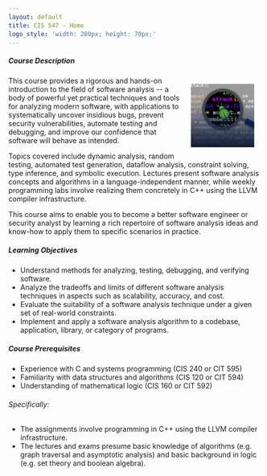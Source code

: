 ```yaml
---
layout: default
title: CIS 547 - Home
logo_style: 'width: 280px; height: 70px;'
---
```


##### Course Description

<img class="rounded img-fluid float-lg-right" src="images/find_bugs.png" style="padding: 15px; max-width: 25%" align="right"/>

This course provides a rigorous and hands-on introduction to the field of software analysis -- a
body of powerful yet practical techniques and tools for analyzing modern software, with
applications to systematically uncover insidious bugs, prevent security vulnerabilities, automate
testing and debugging, and improve our confidence that software will behave as intended.

Topics covered include dynamic analysis, random testing, automated test generation, dataflow
analysis, constraint solving, type inference, and symbolic execution.  Lectures present software
analysis concepts and algorithms in a language-independent manner, while weekly
programming labs involve realizing them concretely in C++ using the LLVM compiler
infrastructure.

This course aims to enable you to become a better software engineer or security
analyst by learning a rich repertoire of software analysis ideas and know-how to apply them to
specific scenarios in practice.

##### Learning Objectives

+ Understand methods for analyzing, testing, debugging, and verifying software.
+ Analyze the tradeoffs and limits of different software analysis techniques in aspects such as scalability, accuracy, and cost.
+ Evaluate the suitability of a software analysis technique under a given set of real-world constraints.
+ Implement and apply a software analysis algorithm to a codebase, application, library, or category of programs.

##### Course Prerequisites

+ Experience with C and systems programming (CIS 240 or CIT 595)
+ Familiarity with data structures and algorithms (CIS 120 or CIT 594)
+ Understanding of mathematical logic (CIS 160 or CIT 592)

		
###### Specifically:

+ The assignments involve programming in C++ using the LLVM compiler infrastructure.
+ The lectures and exams presume basic knowledge of algorithms (e.g. graph traversal and asymptotic analysis) and basic background in logic (e.g. set theory and boolean algebra).
